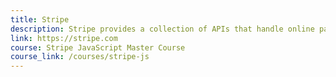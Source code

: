 ```yaml
---
title: Stripe
description: Stripe provides a collection of APIs that handle online payments and facilitate web-based business models. 
link: https://stripe.com
course: Stripe JavaScript Master Course
course_link: /courses/stripe-js
---
```



